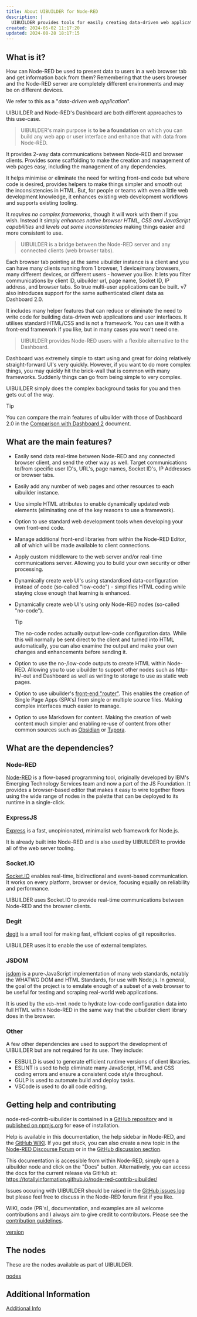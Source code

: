 ```yaml
---
title: About UIBUILDER for Node-RED
description: |
  UIBUILDER provides tools for easily creating data-driven web applications using the Node-RED low-code programming platform.
created: 2024-05-02 11:17:20
updated: 2024-08-28 18:17:15
---
```


## What is it?

How can Node-RED be used to present data to users in a web browser tab and get information back from them? Remembering that the users browser and the Node-RED server are completely different environments and may be on different devices.

We refer to this as a "*data-driven web application*".

UIBUILDER and Node-RED's Dashboard are both different approaches to this use-case.

> UIBUILDER's main purpose is **to be a foundation** on which you can build any web app or user interface and enhance that with data from Node-RED.

It provides 2-way data communications between Node-RED and browser clients. Provides some scaffolding to make the creation and management of web pages easy, including the management of any dependencies.

It helps minimise or eliminate the need for writing front-end code but where code is desired, provides helpers to make things simpler and smooth out the inconsistencies in HTML. But, for people or teams with even a little web development knowledge, it enhances existing web development workflows and supports existing tooling.

It *requires no complex frameworks*, though it will work with them if you wish. Instead it simply *enhances native browser HTML, CSS and JavaScript capabilities* and *levels out some inconsistencies* making things easier and more consistent to use.

> UIBUILDER is a bridge between the Node-RED server and any connected clients (web browser tabs).

Each browser tab pointing at the same uibuilder instance is a client and you can have many clients running from 1 browser, 1 device/many browsers, many different devices, or different users - however you like. It lets you filter communications by client ID, uibuilder url, page name, Socket ID, IP address, and browser tabs. So true multi-user applications can be built. v7 also introduces support for the same authenticated client data as Dashboard 2.0.

It includes many helper features that can reduce or eliminate the need to write code for building data-driven web applications and user interfaces. It utilises standard HTML/CSS and is not a framework. You can use it with a front-end framework if you like, but in many cases you won't need one.

> UIBUILDER provides Node-RED users with a flexible alternative to the Dashboard.

Dashboard was extremely simple to start using and great for doing relatively straight-forward UI's very quickly. However, if you want to do more complex things, you may quickly hit the brick-wall that is common with many frameworks. Suddenly things can go from being simple to very complex.

UIBUILDER simply does the complex background tasks for you and then gets out of the way.
> [!TIP]
> You can compare the main features of uibuilder with those of Dashboard 2.0 in the [Comparison with Dashboard 2](using/compare-d2.md) document.

## What are the main features?

* Easily send data real-time between Node-RED and any connected browser client, and send the other way as well. Target communications to/from specific user ID's, URL's, page names, Socket ID's, IP Addresses or browser tabs.
* Easily add any number of web pages and other resources to each uibuilder instance.
* Use simple HTML attributes to enable dynamically updated web elements (eliminating one of the key reasons to use a framework).
* Option to use standard web development tools when developing your own front-end code.
* Manage additional front-end libraries from within the Node-RED Editor, all of which will be made available to client connections.
* Apply custom middleware to the web server and/or real-time communications server. Allowing you to build your own security or other processing.
* Dynamically create web UI's using standardised data-configuration instead of code (so-called "low-code") - simplifies HTML coding while staying close enough that learning is enhanced.
* Dynamically create web UI's using only Node-RED nodes (so-called "no-code").
  
  > [!TIP]
  > The no-code nodes actually output low-code configuration data. While this will normally be sent direct to the client and turned into HTML automatically, you can also examine the output and make your own changes and enhancements before sending it.

* Option to use the no-/low-code outputs to create HTML within Node-RED. Allowing you to use uibuilder to support other nodes such as http-in/-out and Dashboard as well as writing to storage to use as static web pages.
* Option to use uibuilder's [front-end "router"](client-docs/fe-router.md). This enables the creation of Single Page Apps (SPA's) from single or multiple source files. Making complex interfaces much easier to manage.
* Option to use Markdown for content. Making the creation of web content much simpler and enabling re-use of content from other common sources such as [Obsidian](https://obsidian.md) or [Typora](https://typora.io).

## What are the dependencies?

### Node-RED

[Node-RED](https://nodered.org/) is a flow-based programming tool, originally developed by IBM's Emerging Technology Services team and now a part of the JS Foundation. It provides a browser-based editor that makes it easy to wire together flows using the wide range of nodes in the palette that can be deployed to its runtime in a single-click.

### ExpressJS

[Express](https://expressjs.com) is a fast, unopinionated, minimalist web framework for Node.js.

It is already built into Node-RED and is also used by UIBUILDER to provide all of the web server tooling.

### Socket.IO

[Socket.IO](https://socket.io/) enables real-time, bidirectional and event-based communication. It works on every platform, browser or device, focusing equally on reliability and performance.

UIBUILDER uses Socket.IO to provide real-time communications between Node-RED and the browser clients.

### Degit

[degit](https://github.com/Rich-Harris/degit) is a small tool for making fast, efficient copies of git repositories.

UIBUILDER uses it to enable the use of external templates.

### JSDOM

[jsdom](https://github.com/jsdom/jsdom) is a pure-JavaScript implementation of many web standards, notably the WHATWG DOM and HTML Standards, for use with Node.js. In general, the goal of the project is to emulate enough of a subset of a web browser to be useful for testing and scraping real-world web applications.

It is used by the `uib-html` node to hydrate low-code configuration data into full HTML within Node-RED in the same way that the uibuilder client library does in the browser.

### Other

A few other dependencies are used to support the development of UIBUILDER but are not required for its use. They include:

* ESBUILD is used to generate efficient runtime versions of client libraries.
* ESLINT is used to help eliminate many JavaScript, HTML and CSS coding errors and ensure a consistent code style throughout.
* GULP is used to automate build and deploy tasks.
* VSCode is used to do all code editing.

## Getting help and contributing

node-red-contrib-uibuilder is contained in a [GitHub repository](https://github.com/TotallyInformation/node-red-contrib-uibuilder) and is [published on npmjs.org](https://www.npmjs.com/package/node-red-contrib-uibuilder) for ease of installation.

Help is available in this documentation, the help sidebar in Node-RED, and the [GitHub WIKI](https://github.com/TotallyInformation/node-red-contrib-uibuilder/wiki). If you get stuck, you can also create a new topic in the [Node-RED Discourse Forum](https://discourse.nodered.org/tag/node-red-contrib-uibuilder) or in the [GitHub discussion section](https://github.com/TotallyInformation/node-red-contrib-uibuilder/discussions).

This documentation is accessible from within Node-RED, simply open a uibuilder node and click on the "Docs" button. Alternatively, you can access the docs for the current release via GitHub at: https://totallyinformation.github.io/node-red-contrib-uibuilder/

Issues occuring with UIBUILDER should be raised in the [GitHub issues log](https://github.com/TotallyInformation/node-red-contrib-uibuilder/issues) but please feel free to discuss in the Node-RED forum first if you like.

WIKI, code (PR's), documentation, and examples are all welcome contributions and I always aim to give credit to contributors. Please see the [contribution guidelines](https://github.com/TotallyInformation/node-red-contrib-uibuilder/blob/main/.github/CONTRIBUTING.md).

[version](.config/docs-version.md ':include')

## The nodes

These are the nodes available as part of UIBUILDER.

[nodes](nodes/README.md ':include')

## Additional Information

[Additional Info](.config/links.md ':include')
